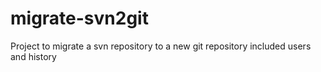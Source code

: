 # migrate-svn2git
Project to migrate a svn repository to a new  git repository included users and history
